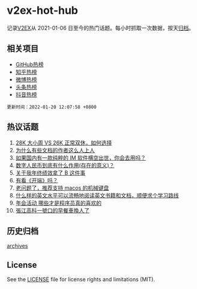 # v2ex-hot-hub

 记录[V2EX](https://www.v2ex.com/)从 2021-01-06 日至今的热门话题。每小时抓取一次数据，按天[归档](archives)。
 
 ## 相关项目

- [GitHub热榜](https://github.com/snaildev/github-hot-hub)
- [知乎热榜](https://github.com/snaildev/zhihu-hot-hub)
- [微博热榜](https://github.com/snaildev/weibo-hot-hub)
- [头条热榜](https://github.com/snaildev/toutiao-hot-hub)
- [抖音热榜](https://github.com/snaildev/douyin-hot-hub)


 `更新时间：2022-01-20 12:07:58 +0800`

## 热议话题

1. [28K 大小周 VS 26K 正常双休，如何选择](https://www.v2ex.com/t/829203)
1. [为什么有些文档的作者这么人上人](https://www.v2ex.com/t/829250)
1. [如果国内有一款纯粹的 IM 软件横空出世，你会去用吗？](https://www.v2ex.com/t/829217)
1. [数字人民币到底有什么作用(存在的意义)？](https://www.v2ex.com/t/829237)
1. [关于我年终绩效拿了 B 这件事](https://www.v2ex.com/t/829222)
1. [有看《开端》吗？](https://www.v2ex.com/t/829205)
1. [老问题了，推荐支持 macos 的机械键盘](https://www.v2ex.com/t/829200)
1. [什么样的英文水平可以流畅地阅读英文书籍和文档，顺便求个学习路线](https://www.v2ex.com/t/829253)
1. [年会活动 哪些才是程序员真的喜欢的](https://www.v2ex.com/t/829390)
1. [張江高科一號口的早餐車換人了](https://www.v2ex.com/t/829204)

## 历史归档

[archives](archives)

## License

See the [LICENSE](LICENSE) file for license rights and limitations (MIT).
